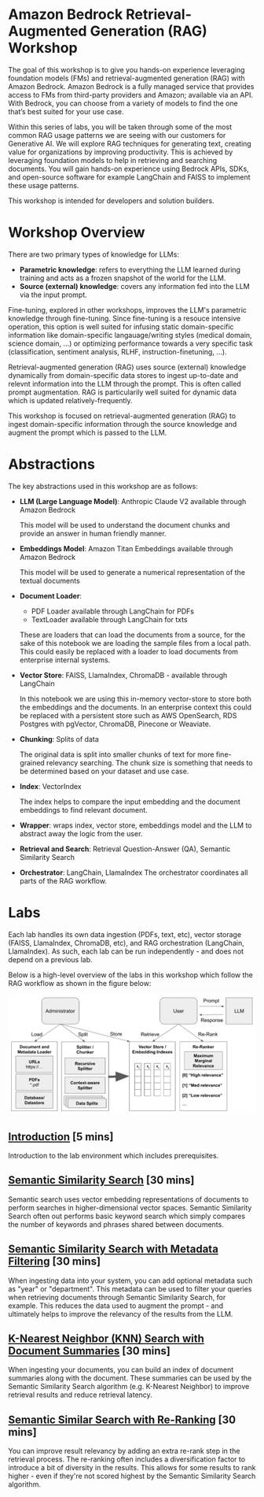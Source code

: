 # Amazon Bedrock Retrieval-Augmented Generation (RAG) Workshop

The goal of this workshop is to give you hands-on experience leveraging foundation models (FMs) and retrieval-augmented generation (RAG) with Amazon Bedrock. Amazon Bedrock is a fully managed service that provides access to FMs from third-party providers and Amazon; available via an API. With Bedrock, you can choose from a variety of models to find the one that’s best suited for your use case.

Within this series of labs, you will be taken through some of the most common RAG usage patterns we are seeing with our customers for Generative AI. We will explore RAG techniques for generating text, creating value for organizations by improving productivity. This is achieved by leveraging foundation models to help in retrieving and searching documents. You will gain hands-on experience using Bedrock APIs, SDKs, and open-source software for example LangChain and FAISS to implement these usage patterns.

This workshop is intended for developers and solution builders.

# Workshop Overview

There are two primary types of knowledge for LLMs:
* **Parametric knowledge**: refers to everything the LLM learned during training and acts as a frozen snapshot of the world for the LLM.
* **Source (external) knowledge**: covers any information fed into the LLM via the input prompt.

Fine-tuning, explored in other workshops, improves the LLM's parametric knowledge through fine-tuning. Since fine-tuning is a resouce intensive operation, this option is well suited for infusing static domain-specific information like domain-specific langauage/writing styles (medical domain, science domain, ...) or optimizing performance towards a very specific task (classification, sentiment analysis, RLHF, instruction-finetuning, ...). 

Retrieval-augmented generation (RAG) uses source (external) knowledge dynamically from domain-specific data stores to ingest up-to-date and relevnt information into the LLM through the prompt. This is often called prompt augmentation. RAG is particularily well suited for dynamic data which is updated relatively-frequently. 

This workshop is focused on retrieval-augmented generation (RAG) to ingest domain-specific information through the source knowledge and augment the prompt which is passed to the LLM. 

# Abstractions

The key abstractions used in this workshop are as follows:

* **LLM (Large Language Model)**: Anthropic Claude V2 available through Amazon Bedrock

  This model will be used to understand the document chunks and provide an answer in human friendly manner.

* **Embeddings Model**: Amazon Titan Embeddings available through Amazon Bedrock

  This model will be used to generate a numerical representation of the textual documents

* **Document Loader**: 
    - PDF Loader available through LangChain for PDFs
    - TextLoader available through LangChain for txts

  These are loaders that can load the documents from a source, for the sake of this notebook we are loading the sample files from a local path. This could easily be replaced with a loader to load documents from enterprise internal systems.

* **Vector Store**: FAISS, LlamaIndex, ChromaDB - available through LangChain

  In this notebook we are using this in-memory vector-store to store both the embeddings and the documents. In an enterprise context this could be replaced with a persistent store such as AWS OpenSearch, RDS Postgres with pgVector, ChromaDB, Pinecone or Weaviate.

* **Chunking**: Splits of data

  The original data is split into smaller chunks of text for more fine-grained relevancy searching. The chunk size is something that needs to be determined based on your dataset and use case.

* **Index**: VectorIndex

  The index helps to compare the input embedding and the document embeddings to find relevant document.

* **Wrapper**: wraps index, vector store, embeddings model and the LLM to abstract away the logic from the user.

* **Retrieval and Search**: Retrieval Question-Answer (QA), Semantic Similarity Search

* **Orchestrator**: LangChain, LlamaIndex
 The orchestrator coordinates all parts of the RAG workflow.

# Labs
Each lab handles its own data ingestion (PDFs, text, etc), vector storage (FAISS, LlamaIndex, ChromaDB, etc), and RAG orchestration (LangChain, LlamaIndex). As such, each lab can be run independently - and does not depend on a previous lab.

Below is a high-level overview of the labs in this workshop which follow the RAG workflow as shown in the figure below:

![](img/rag-overview.png)

## [Introduction](01_Intro/) [5 mins]
Introduction to the lab environment which includes prerequisites.

## [Semantic Similarity Search](02_Semantic_Search/) [30 mins]
Semantic search uses vector embedding representations of documents to perform searches in higher-dimensional vector spaces. Semantic Similarity Search often out performs basic keyword search which simply compares the number of keywords and phrases shared between documents.

## [Semantic Similarity Search with Metadata Filtering](03_Semantic_Search_with_Metadata_Filtering/) [30 mins]
When ingesting data into your system, you can add optional metadata such as "year" or "department".  This metadata can be used to filter your queries when retrieving documents through Semantic Similarity Search, for example. This reduces the data used to augment the prompt - and ultimately helps to improve the relevancy of the results from the LLM.

## [K-Nearest Neighbor (KNN) Search with Document Summaries](04_KNN_with_Document_Summaries/) [30 mins]
When ingesting your documents, you can build an index of document summaries along with the document. These summaries can be used by the Semantic Similarity Search algorithm (e.g. K-Nearest Neighbor) to improve retrieval results and reduce retrieval latency.

## [Semantic Similar Search with Re-Ranking](05_Semantic_Search_with_Reranking/) [30 mins]
You can improve result relevancy by adding an extra re-rank step in the retrieval process. The re-ranking often includes a diversification factor to introduce a bit of diversity in the results. This allows for some results to rank higher - even if they're not scored highest by the Semantic Similarity Search algorithm.
